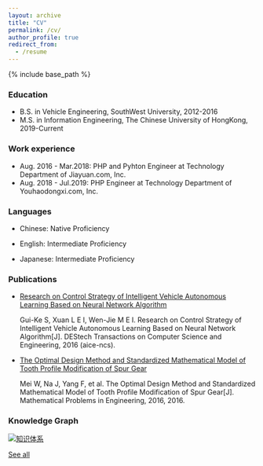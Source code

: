 ```yaml
---
layout: archive
title: "CV"
permalink: /cv/
author_profile: true
redirect_from:
  - /resume
---
```


{% include base_path %}

### Education

* B.S. in Vehicle Engineering, SouthWest University, 2012-2016
* M.S. in Information Engineering, The Chinese University of HongKong, 2019-Current

### Work experience

* Aug. 2016 - Mar.2018: PHP and Pyhton Engineer at Technology Department of Jiayuan.com, Inc.
* Aug. 2018 - Jul.2019: PHP Engineer at Technology Department of Youhaodongxi.com, Inc.

### Languages

- Chinese: Native Proficiency
- English: Intermediate Proficiency

- Japanese: Intermediate Proficiency

### Publications

- [Research on Control Strategy of Intelligent Vehicle Autonomous Learning Based on Neural Network Algorithm](http://www.dpi-proceedings.com/index.php/dtcse/article/view/5613/5231)

  Gui-Ke S, Xuan L E I, Wen-Jie M E I. Research on Control Strategy of Intelligent Vehicle Autonomous Learning Based on Neural Network Algorithm[J]. DEStech Transactions on Computer Science and Engineering, 2016 (aice-ncs).

- [The Optimal Design Method and Standardized Mathematical Model of Tooth Profile Modification of Spur Gear](https://www.hindawi.com/journals/mpe/2016/6347987/)

  Mei W, Na J, Yang F, et al. The Optimal Design Method and Standardized Mathematical Model of Tooth Profile Modification of Spur Gear[J]. Mathematical Problems in Engineering, 2016, 2016.


### Knowledge Graph

[![知识体系](https://edrawcloudpubliccn.oss-cn-shenzhen.aliyuncs.com/viewer/self/1498817/share/2019-12-10/1575978824/main.svg)](https://edrawcloudpubliccn.oss-cn-shenzhen.aliyuncs.com/viewer/self/1498817/share/2019-12-10/1575978824/main.svg)

[See all](https://edrawcloudpubliccn.oss-cn-shenzhen.aliyuncs.com/viewer/self/1498817/share/2019-12-10/1575978824/main.svg)